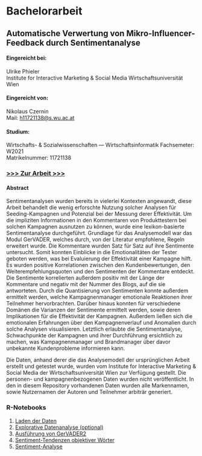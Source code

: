 # Bachelorarbeit

## Automatische Verwertung von Mikro-Influencer-Feedback durch Sentimentanalyse

<div>

#### Eingereicht bei:

Ulrike Phieler  
Institute for Interactive Marketing & Social Media Wirtschaftsuniversität Wien</div>

<div>

#### Eingereicht von:

Nikolaus Czernin  
Mail: h11721138@s.wu.ac.at</div>

<div>

#### Studium:

Wirtschafts- & Sozialwissenschaften — Wirtschaftsinformatik Fachsemeter: W2021  
Matrikelnummer: 11721138</div>

<div>

### [>>> Zur Arbeit >>>](Czernin_Bachelorarbeit_2021.pdf)

#### Abstract

Sentimentanalysen wurden bereits in vielerlei Kontexten angewandt, diese Arbeit behandelt die wenig erforschte Nutzung solcher Analysen für Seeding-Kampagnen und Potenzial bei der Messung derer Effektivität. Um die impliziten Informationen in den Kommentaren von Produkttestern bei solchen Kampagnen ausnutzen zu können, wurde eine lexikon-basierte Sentimentanalyse durchgeführt. Grundlage für das Analysemodell war das Modul GerVADER, welches durch, von der Literatur empfohlene, Regeln erweitert wurde. Die Kommentare wurden Satz für Satz auf ihre Sentimente untersucht. Somit konnten Einblicke in die Emotionalitäten der Tester geboten werden, was bei Evaluierung der Effektivität einer Kampagne hilft. Es wurden positive Korrelationen zwischen den Kundenbewertungen, den Weiterempfehlungsquoten und den Sentimenten der Kommentare entdeckt. Die Sentimente korrelierten außerdem positiv mit der Länge der Kommentare und negativ mit der Nummer des Blogs, auf die sie antworteten. Durch die Quantisierung von Sentimenten konnte außerdem ermittelt werden, welche Kampagnenmanager emotionale Reaktionen ihrer Teilnehmer hervorbrachten. Darüber hinaus konnten für verschiedene Domänen die Varianzen der Sentimente ermittelt werden, sowie deren Implikationen für die Effektivität der Kampagnen. Außerdem ließen sich die emotionalen Erfahrungen über den Kampagnenverlauf und Anomalien durch solche Analysen visualisieren. Letztlich erlaubte die Sentimentanalyse, Schwachpunkte der Kampagnen und ihrer Durchführung ersichtlich zu machen, was Kampagnenmanager und Brandmanager über davor unbekannte Kundenprobleme informieren kann.

Die Daten, anhand derer die das Analysemodell der ursprünglichen Arbeit erstellt und getestet wurde, wurden vom Institute for Interactive Marketing & Social Media der Wirtschaftsuniversität Wien zur Verfügung gestellt. Die personen- und kampagnenbezogenen Daten wurden nicht veröffentlicht. In den in diesem Repository vorhandenen Daten wurden alle Markennamen, sowie Nutzernamen der Autoren und Teilnehmer arbiträr generiert.

</div>

### R-Notebooks

1.  [Laden der Daten](czernin_bachelorarbeit/01_DatenLaden.nb.html)
2.  [Explorative Datenanalyse (optional)](czernin_bachelorarbeit/02_explorativeDatenAnalyse.nb.html)
3.  [Ausführung von GerVADER2](czernin_bachelorarbeit/03_GerVader2.nb.html)
4.  [Sentiment-Tendenzen objektiver Wörter](czernin_bachelorarbeit/04_objektiveWörter.nb.html)
5.  [Sentiment-Analyse](czernin_bachelorarbeit/05_Sentiment_Analyse.nb.html)
